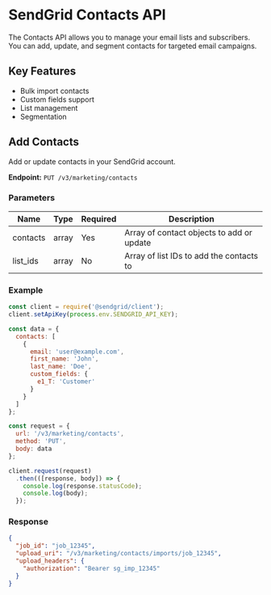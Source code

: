 # SendGrid Contacts API

The Contacts API allows you to manage your email lists and subscribers. You can add, update, and segment contacts for targeted email campaigns.

## Key Features
- Bulk import contacts
- Custom fields support
- List management
- Segmentation

## Add Contacts

Add or update contacts in your SendGrid account.

**Endpoint:** `PUT /v3/marketing/contacts`

### Parameters

| Name | Type | Required | Description |
|------|------|----------|-------------|
| contacts | array | Yes | Array of contact objects to add or update |
| list_ids | array | No | Array of list IDs to add the contacts to |

### Example

```javascript
const client = require('@sendgrid/client');
client.setApiKey(process.env.SENDGRID_API_KEY);

const data = {
  contacts: [
    {
      email: 'user@example.com',
      first_name: 'John',
      last_name: 'Doe',
      custom_fields: {
        e1_T: 'Customer'
      }
    }
  ]
};

const request = {
  url: '/v3/marketing/contacts',
  method: 'PUT',
  body: data
};

client.request(request)
  .then(([response, body]) => {
    console.log(response.statusCode);
    console.log(body);
  });
```

### Response

```json
{
  "job_id": "job_12345",
  "upload_uri": "/v3/marketing/contacts/imports/job_12345",
  "upload_headers": {
    "authorization": "Bearer sg_imp_12345"
  }
}
```

